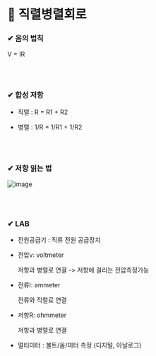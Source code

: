 # 📙 직렬병렬회로

### ✔ 옴의 법칙

V = IR

<br>
<br>

### ✔ 합성 저항

- 직렬 : R = R1 + R2

- 병렬 : 1/R = 1/R1 + 1/R2

<br>
<br>

### ✔ 저항 읽는 법

![image](https://user-images.githubusercontent.com/54584063/84104269-27cbe180-aa50-11ea-8e35-c5cddd675d2d.png)


<br>
<br>

### ✔ LAB

- 전원공급기 : 직류 전원 공급장치

- 전압v: voltmeter

    저항과 병렬로 연결 -> 저항에 걸리는 전압측정가능

- 전류I: ammeter

    전류와 직렬로 연결

- 저항R: ohmmeter

    저항과 병렬로 연결

- 멀티미터 : 볼트/옴/미터 측정 (디지털, 아날로그)